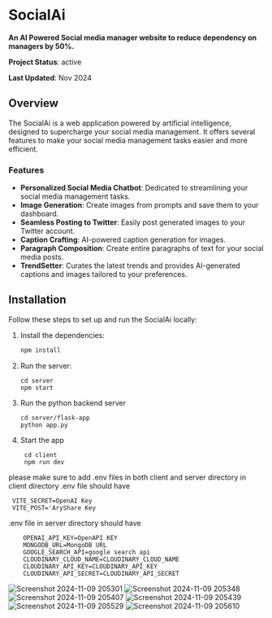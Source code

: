 # SocialAi

**An AI Powered Social media manager website to reduce dependency on managers by 50%.**

**Project Status**: active

**Last Updated**: Nov 2024

## Overview

The SocialAi is a web application powered by artificial intelligence, designed to supercharge your social media management. It offers several features to make your social media management tasks easier and more efficient.

### Features

- **Personalized Social Media Chatbot**: Dedicated to streamlining your social media management tasks.
- **Image Generation**: Create images from prompts and save them to your dashboard.
- **Seamless Posting to Twitter**: Easily post generated images to your Twitter account.
- **Caption Crafting**: AI-powered caption generation for images.
- **Paragraph Composition**: Create entire paragraphs of text for your social media posts.
- **TrendSetter**: Curates the latest trends and provides AI-generated captions and images tailored to your preferences.

## Installation

Follow these steps to set up and run the SocialAi locally:

1. Install the dependencies:

   ```bash
   npm install
   ```
2. Run the server:   
    ```
   cd server
   npm start
    ```
3. Run the python backend server
    ```
    cd server/flask-app
    python app.py
    ```

4. Start the app
    ```
     cd client
     npm run dev
    ```

please make sure to add .env files in both client and server directory
in client directory
.env file should have 
  ```
   VITE_SECRET=OpenAI Key
   VITE_POST='AryShare Key
```



.env file in server directory should have  

    
        OPENAI_API_KEY=OpenAPI KEY
        MONGODB_URL=MongoDB URL
        GOOGLE_SEARCH_API=google search api
        CLOUDINARY_CLOUD_NAME=CLOUDINARY_CLOUD_NAME
        CLOUDINARY_API_KEY=CLOUDINARY_API_KEY
        CLOUDINARY_API_SECRET=CLOUDINARY_API_SECRET









![Screenshot 2024-11-09 205301](https://github.com/user-attachments/assets/3a691475-af75-41f7-bedc-95387847651e)
![Screenshot 2024-11-09 205348](https://github.com/user-attachments/assets/796ae3a9-d939-40a2-b380-60821b989f0b)
![Screenshot 2024-11-09 205407](https://github.com/user-attachments/assets/8f291268-dbe1-40f0-96a2-9e350adebedb)
![Screenshot 2024-11-09 205439](https://github.com/user-attachments/assets/793c8b55-d9b1-4d4d-acf2-985d50ab69cf)
![Screenshot 2024-11-09 205529](https://github.com/user-attachments/assets/3360c4c2-1cf9-4036-bc28-0c4677703b9c)
![Screenshot 2024-11-09 205610](https://github.com/user-attachments/assets/be585034-aaaa-425a-af0b-581414853099)

